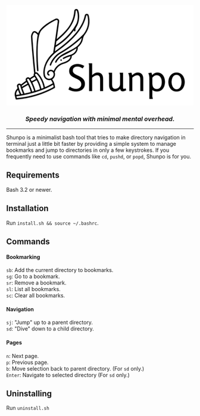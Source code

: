 <div align="center">
  <picture>
    <source srcset="logos/shunpo_logo.png" media="(prefers-color-scheme: dark)">
    <img src="logos/shunpo_logo_inverted.png" alt="Logo" width="550" style="margin: 0; padding: 0;">
  </picture>
  <h3><i>Speedy navigation with minimal mental overhead.</i></h3>
</div>

----
Shunpo is a minimalist bash tool that tries to make directory navigation in terminal just a little bit faster by providing a simple system to manage bookmarks and jump to directories in only a few keystrokes.
If you frequently need to use commands like `cd`, `pushd`, or `popd`, Shunpo is for you.

Requirements
----
Bash 3.2 or newer.

Installation
----
Run `install.sh && source ~/.bashrc`.

Commands
----
#### Bookmarking
`sb`: Add the current directory to bookmarks.  
`sg`: Go to a bookmark.  
`sr`: Remove a bookmark.  
`sl`: List all bookmarks.  
`sc`: Clear all bookmarks.   

#### Navigation
`sj`: "Jump" up to a parent directory.  
`sd`: "Dive" down to a child directory.

#### Pages
`n`: Next page.  
`p`: Previous page.  
`b`: Move selection back to parent directory. (For `sd` only.)  
`Enter`: Navigate to selected directory (For `sd` only.)  
 
Uninstalling
----
Run `uninstall.sh`

